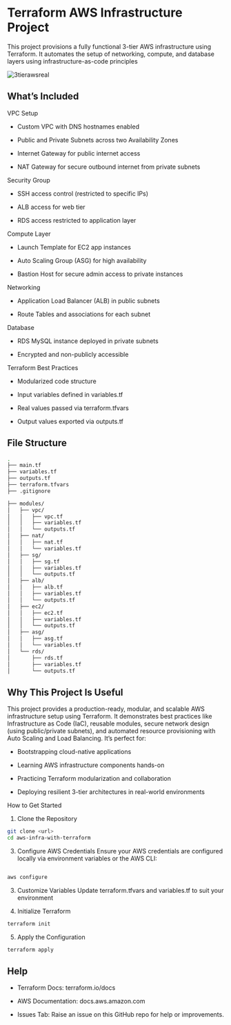 # Terraform AWS Infrastructure Project

This project provisions a fully functional 3-tier AWS infrastructure using Terraform. It automates the setup of networking, compute, and database layers using infrastructure-as-code principles


![3tierawsreal](https://github.com/user-attachments/assets/d9380bf6-e3cf-43ca-baf4-46b9994c3fcf)




## What’s Included

VPC Setup

- Custom VPC with DNS hostnames enabled

- Public and Private Subnets across two Availability Zones

- Internet Gateway for public internet access

- NAT Gateway for secure outbound internet from private subnets

Security Group

- SSH access control (restricted to specific IPs)
  
- ALB access for web tier
  
- RDS access restricted to application layer

Compute Layer

- Launch Template for EC2 app instances
  
- Auto Scaling Group (ASG) for high availability

- Bastion Host for secure admin access to private instances

Networking

- Application Load Balancer (ALB) in public subnets
 
- Route Tables and associations for each subnet

Database

- RDS MySQL instance deployed in private subnets

- Encrypted and non-publicly accessible

Terraform Best Practices

- Modularized code structure
  
- Input variables defined in variables.tf
  
- Real values passed via terraform.tfvars
  
- Output values exported via outputs.tf

##  File Structure
``` bash
.
├── main.tf                  
├── variables.tf             
├── outputs.tf               
├── terraform.tfvars         
├── .gitignore               

├── modules/
│   ├── vpc/
│   │   ├── vpc.tf
│   │   ├── variables.tf
│   │   └── outputs.tf
│   ├── nat/
│   │   ├── nat.tf
│   │   └── variables.tf
│   ├── sg/
│   │   ├── sg.tf
│   │   ├── variables.tf
│   │   └── outputs.tf
│   ├── alb/
│   │   ├── alb.tf
│   │   ├── variables.tf
│   │   └── outputs.tf
│   ├── ec2/
│   │   ├── ec2.tf
│   │   ├── variables.tf
│   │   └── outputs.tf
│   ├── asg/
│   │   ├── asg.tf
│   │   └── variables.tf
│   └── rds/
│       ├── rds.tf
│       ├── variables.tf
│       └── outputs.tf

```

## Why This Project Is Useful
This project provides a production-ready, modular, and scalable AWS infrastructure setup using Terraform. It demonstrates best practices like Infrastructure as Code (IaC), reusable modules, secure network design (using public/private subnets), and automated resource provisioning with Auto Scaling and Load Balancing. It’s perfect for:

- Bootstrapping cloud-native applications

- Learning AWS infrastructure components hands-on

- Practicing Terraform modularization and collaboration

- Deploying resilient 3-tier architectures in real-world environments

How to Get Started
1. Clone the Repository
   
 ``` bash
git clone <url>
cd aws-infra-with-terraform
```
3. Configure AWS Credentials
Ensure your AWS credentials are configured locally via environment variables or the AWS CLI:

 ``` bash

aws configure
```
3. Customize Variables
Update terraform.tfvars and variables.tf to suit your environment 

4. Initialize Terraform
```bash
terraform init
```
5. Apply the Configuration
``` bash
terraform apply
```

## Help
- Terraform Docs: terraform.io/docs

- AWS Documentation: docs.aws.amazon.com

- Issues Tab: Raise an issue on this GitHub repo for help or improvements.


